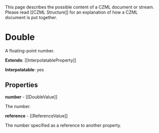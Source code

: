 This page describes the possible content of a CZML document or stream. Please read [[CZML Structure]] for an explanation of how a CZML document is put together.

# Double

A floating-point number.

**Extends**: [[InterpolatableProperty]]

**Interpolatable**: yes

## Properties

**number** - [[DoubleValue]]

The number.


**reference** - [[ReferenceValue]]

The number specified as a reference to another property.


